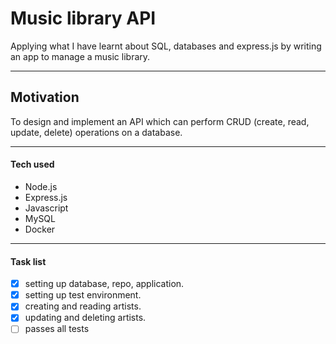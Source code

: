 # Music library API

Applying what I have learnt about SQL, databases and express.js by writing an app to manage a music library.

---

## Motivation

To design and implement an API which can perform CRUD (create, read, update, delete) operations on a database.

---

#### Tech used

- Node.js
- Express.js
- Javascript
- MySQL
- Docker

---

#### Task list

- [x] setting up database, repo, application.
- [x] setting up test environment.
- [x] creating and reading artists.
- [x] updating and deleting artists.
- [ ] passes all tests
